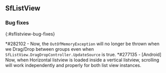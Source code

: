 ## SfListView

### Bug fixes
{:#sflistview-bug-fixes}

*\#282102 - Now, the `OutOfMemoryException` will no longer be thrown when we Drag/Drop between groups even when `SfListView.DragDropController.UpdateSource` is true.
*\#277135 - [Android] Now, when Horizontal listview is loaded inside a vertical listview, scrolling will work independently and properly for both list view instances.